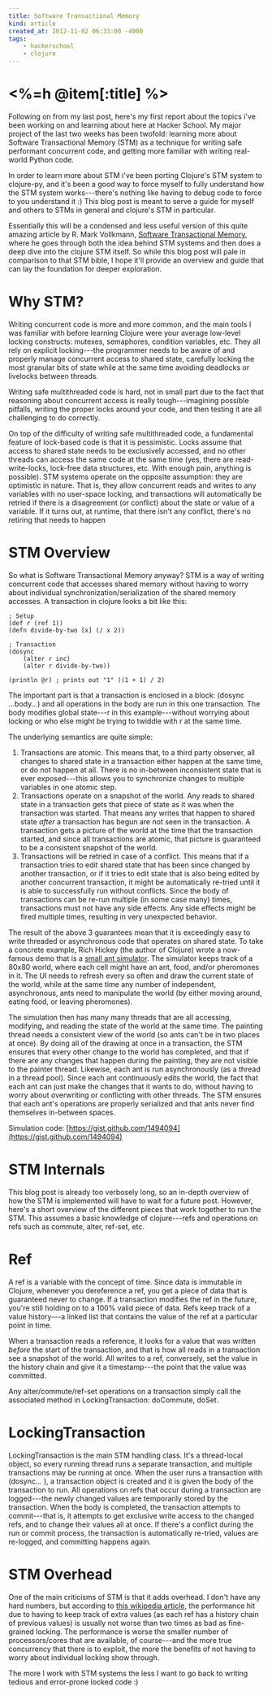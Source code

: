 ```yaml
---
title: Software Transactional Memory
kind: article
created_at: 2012-11-02 06:33:00 -4000
tags:
    - hackerschool
    - clojure
---
```

# <%=h @item[:title] %>

Following on from my last post, here's my first report about the topics i've been working on and learning about here at Hacker School. My major project of the last two weeks has been twofold: learning more about Software Transactional Memory (STM) as a technique for writing safe performant concurrent code, and getting more familiar with writing real-world Python code.

In order to learn more about STM i've been porting Clojure's STM system to clojure-py, and it's been a good way to force myself to fully understand how the STM system works---there's nothing like having to debug code to force to you understand it :) This blog post is meant to serve a guide for myself and others to STMs in general and clojure's STM in particular.

Essentially this will be a condensed and less useful version of this quite amazing article by R. Mark Vollkmann, [Software Transactional Memory](http://java.ociweb.com/mark/stm/article.html), where he goes through both the idea behind STM systems and then does a deep dive into the clojure STM itself. So while this blog post will pale in comparison to that STM bible, I hope it'll provide an overview and guide that can lay the foundation for deeper exploration.

Why STM?
========

Writing concurrent code is more and more common, and the main tools I was familiar with before learning Clojure were your average low-level locking constructs: mutexes, semaphores, condition variables, etc. They all rely on explicit locking---the programmer needs to be aware of and properly manage concurrent access to shared state, carefully locking the most granular bits of state while at the same time avoiding deadlocks or livelocks between threads. 

Writing safe multithreaded code is hard, not in small part due to the fact that reasoning about concurrent access is really tough---imagining possible pitfalls, writing the proper locks around your code, and then testing it are all challenging to do correctly.

On top of the difficulty of writing safe multithreaded code, a fundamental feature of lock-based code is that it is pessimistic. Locks assume that access to shared state needs to be exclusively accessed, and no other threads can access the same code at the same time (yes, there are read-write-locks, lock-free data structures, etc. With enough pain, anything is possible). STM systems operate on the opposite assumption: they are optimistic in nature. That is, they allow concurrent reads and writes to any variables with no user-space locking, and transactions will automatically be retried if there is a disagreement (or conflict) about the state or value of a variable. If it turns out, at runtime, that there isn't any conflict, there's no retiring that needs to happen

STM Overview
===========

So what is Software Transactional Memory anyway? STM is a way of writing concurrent code that accesses shared memory without having to worry about individual synchronization/serialization of the shared memory accesses. A transaction in clojure looks a bit like this:

    ; Setup
    (def r (ref 1))
    (defn divide-by-two [x] (/ x 2))

    ; Transaction
    (dosync
        (alter r inc)
        (alter r divide-by-two))
    
    (println @r) ; prints out "1" ((1 + 1) / 2)

The important part is that a transaction is enclosed in a block: (dosync ...body...) and all operations in the body are run in this one transaction. The body modifies global state---r in this example---without worrying about locking or who else might be trying to twiddle with r at the same time. 

The underlying semantics are quite simple:

1. Transactions are atomic. This means that, to a third party observer, all changes to shared state in a transaction either happen at the same time, or do not happen at all. There is no in-between inconsistent state that is ever exposed---this allows you to synchronize changes to multiple variables in one atomic step.
2. Transactions operate on a snapshot of the world. Any reads to shared state in a transaction gets that piece of state as it was when the transaction was started. That means any writes that happen to shared state *after* a transaction has begun are not seen in the transaction. A transaction gets a picture of the world at the time that the transaction started, and since all transactions are atomic, that picture is guaranteed to be a consistent snapshot of the world.
3. Transactions will be retried in case of a conflict. This means that if a transaction tries to edit shared state that has been since changed by another transaction, or if it tries to edit state that is also being edited by another concurrent transaction, it might be automatically re-tried until it is able to successfully run without conflicts. Since the body of transactions can be re-run multiple (in some case many) times, transactions must not have any side effects. Any side effects might be fired multiple times, resulting in very unexpected behavior.

The result of the above 3 guarantees mean that it is exceedingly easy to write threaded or asynchronous code that operates on shared state. To take a concrete example, Rich Hickey (the author of Clojure) wrote a now-famous demo that is a [small ant simulator](http://blip.tv/clojure/clojure-concurrency-819147). The simulator keeps track of a 80x80 world, where each cell might have an ant, food, and/or pheromones in it. The UI needs to refresh every so often and draw the current state of the world, while at the same time any number of independent, asynchronous, ants need to manipulate the world (by either moving around, eating food, or leaving pheromones).

The simulation then has many many threads that are all accessing, modifying, and reading the state of the world at the same time. The painting thread needs a consistent view of the world (so ants can't be in two places at once). By doing all of the drawing at once in a transaction, the STM ensures that every other change to the world has completed, and that if there are any changes that happen during the painting, they are not visible to the painter thread. Likewise, each ant is run asynchronously (as a thread in a thread pool). Since each ant continuously edits the world, the fact that each ant can just make the changes that it wants to do, without having to worry about overwriting or conflicting with other threads. The STM ensures that each ant's operations are properly serialized and that ants never find themselves in-between spaces. 

Simulation code: [https://gist.github.com/1494094](https://gist.github.com/1494094)

STM Internals
==========

This blog post is already too verbosely long, so an in-depth overview of how the STM is implemented will have to wait for a future post. However, here's a short overview of the different pieces that work together to  run the STM. This assumes a basic knowledge of clojure---refs and operations on refs such as commute, alter, ref-set, etc.

Ref
=====

A ref is a variable with the concept of time. Since data is immutable in Clojure, whenever you dereference a ref, you get a piece of data that is guaranteed never to change. If a transaction modifies the ref in the future, you're still holding on to a 100% valid piece of data. Refs keep track of a value history---a linked list that contains the value of the ref at a particular point in time. 

When a transaction reads a reference, it looks for a value that was written *before* the start of the transaction, and that is how all reads in a transaction see a snapshot of the world. All writes to a ref, conversely, set the value in the history chain and give it a timestamp---the point that the value was committed. 

Any alter/commute/ref-set operations on a transaction simply call the associated method in LockingTransaction: doCommute, doSet. 

LockingTransaction
=================

LockingTransaction is the main STM handling class. It's a thread-local object, so every running thread runs a separate transaction, and multiple transactions may be running at once. When the user runs a transaction with (dosync... ), a transaction object is created and it is given the body of the transaction to run. All operations on refs that occur during a transaction are logged---the newly changed values are temporarily stored by the transaction. When the body is completed, the transaction attempts to commit---that is, it attempts to get exclusive write access to the changed refs, and to change their values all at once. If there's a conflict during the run or commit process, the transaction is automatically re-tried, values are re-logged, and committing happens again. 

STM Overhead
===========

One of the main criticisms of STM is that it adds overhead. I don't have any hard numbers, but according to [this wikipedia article](https://en.wikipedia.org/wiki/Software_transactional_memory), the performance hit due to having to keep track of extra values (as each ref has a history chain of previous values) is usually not worse than two times as bad as fine-grained locking. The performance is worse the smaller number of processors/cores that are available, of course---and the more true concurrency that there is to exploit, the more the benefits of not having to worry about individual locking show through.



The more I work with STM systems the less I want to go back to writing tedious and error-prone locked code :) 